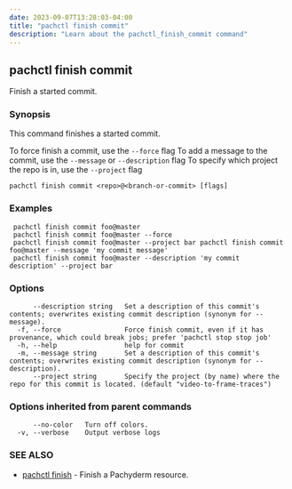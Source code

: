 ```yaml
---
date: 2023-09-07T13:28:03-04:00
title: "pachctl finish commit"
description: "Learn about the pachctl_finish_commit command"
---
```


## pachctl finish commit

Finish a started commit.

### Synopsis

This command finishes a started commit. 

 To force finish a commit, use the `--force` flag 
 To add a message to the commit, use the `--message` or `--description` flag 
 To specify which project the repo is in, use the `--project` flag 


```
pachctl finish commit <repo>@<branch-or-commit> [flags]
```

### Examples

```
 pachctl finish commit foo@master 
 pachctl finish commit foo@master --force 
 pachctl finish commit foo@master --project bar pachctl finish commit foo@master --message 'my commit message' 
 pachctl finish commit foo@master --description 'my commit description' --project bar 

```

### Options

```
      --description string   Set a description of this commit's contents; overwrites existing commit description (synonym for --message).
  -f, --force                Force finish commit, even if it has provenance, which could break jobs; prefer 'pachctl stop stop job'
  -h, --help                 help for commit
  -m, --message string       Set a description of this commit's contents; overwrites existing commit description (synonym for --description).
      --project string       Specify the project (by name) where the repo for this commit is located. (default "video-to-frame-traces")
```

### Options inherited from parent commands

```
      --no-color   Turn off colors.
  -v, --verbose    Output verbose logs
```

### SEE ALSO

* [pachctl finish](../pachctl_finish)	 - Finish a Pachyderm resource.

